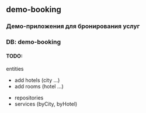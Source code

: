## demo-booking
### Демо-приложения для бронирования услуг

### DB: demo-booking

#### TODO:
entities
- add hotels (city ...)
- add rooms (hotel ...)
+ repositories
+ services (byCity, byHotel)
